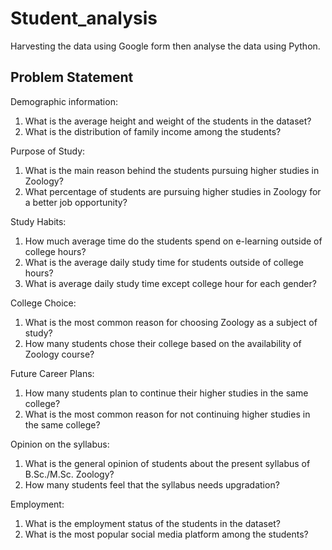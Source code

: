 # Student_analysis
Harvesting the data using Google form then analyse the data using Python.

## Problem Statement

Demographic information:
1. What is the average height and weight of the students in the dataset?
2. What is the distribution of family income among the students?

Purpose of Study:
1. What is the main reason behind the students pursuing higher studies in Zoology?
2. What percentage of students are pursuing higher studies in Zoology for a better job opportunity?

Study Habits:
1. How much average time do the students spend on e-learning outside of college hours?
2. What is the average daily study time for students outside of college hours?
3. What is average daily study time except college hour for each gender?

College Choice:
1. What is the most common reason for choosing Zoology as a subject of study?
2. How many students chose their college based on the availability of Zoology course?

Future Career Plans:
1. How many students plan to continue their higher studies in the same college?
2. What is the most common reason for not continuing higher studies in the same college?

Opinion on the syllabus:
1. What is the general opinion of students about the present syllabus of B.Sc./M.Sc. Zoology?
2. How many students feel that the syllabus needs upgradation?

Employment:
1. What is the employment status of the students in the dataset?
2. What is the most popular social media platform among the students?

